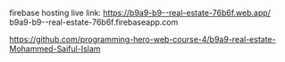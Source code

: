 firebase hosting live link:
https://b9a9-b9--real-estate-76b6f.web.app/
b9a9-b9--real-estate-76b6f.firebaseapp.com

https://github.com/programming-hero-web-course-4/b9a9-real-estate-Mohammed-Saiful-Islam